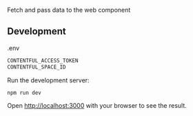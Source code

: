 Fetch and pass data to the web component

## Development

.env
```bash
CONTENTFUL_ACCESS_TOKEN
CONTENTFUL_SPACE_ID
```

Run the development server:

```bash
npm run dev
```

Open [http://localhost:3000](http://localhost:3000) with your browser to see the result.
